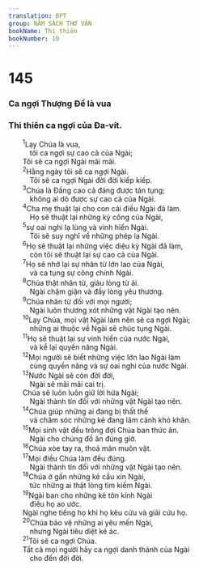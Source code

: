 ```yaml
---
translation: BPT
group: NĂM SÁCH THƠ VĂN
bookName: Thi thiên 
bookNumber: 19
---
```


<div class="title"><h1>145</h1><h3>Ca ngợi Thượng Đế là vua</h3><h3>Thi thiên ca ngợi của Đa-vít.</h3></div>
<span class="verse thi_145_1">  <sup>1</sup>Lạy Chúa là vua,<br/>   tôi ca ngợi sự cao cả của Ngài;<br/>  Tôi sẽ ca ngợi Ngài mãi mãi.<br/></span>
<span class="verse thi_145_2">  <sup>2</sup>Hằng ngày tôi sẽ ca ngợi Ngài.<br/>   Tôi sẽ ca ngợi Ngài đời đời kiếp kiếp.<br/></span>
<span class="verse thi_145_3">  <sup>3</sup>Chúa là Đấng cao cả đáng được tán tụng;<br/>   không ai dò được sự cao cả của Ngài.<br/></span>
<span class="verse thi_145_4">  <sup>4</sup>Cha mẹ thuật lại cho con cái điều Ngài đã làm.<br/>   Họ sẽ thuật lại những kỳ công của Ngài,<br/></span>
<span class="verse thi_145_5">  <sup>5</sup>sự oai nghi lạ lùng và vinh hiển Ngài.<br/>   Tôi sẽ suy nghĩ về những phép lạ Ngài.<br/></span>
<span class="verse thi_145_6">  <sup>6</sup>Họ sẽ thuật lại những việc diệu kỳ Ngài đã làm,<br/>   còn tôi sẽ thuật lại sự cao cả của Ngài.<br/></span>
<span class="verse thi_145_7">  <sup>7</sup>Họ sẽ nhớ lại sự nhân từ lớn lao của Ngài,<br/>   và ca tụng sự công chính Ngài.<br/></span>
<span class="verse thi_145_8">  <sup>8</sup>Chúa thật nhân từ, giàu lòng từ ái.<br/>   Ngài chậm giận và đầy lòng yêu thương.<br/></span>
<span class="verse thi_145_9">  <sup>9</sup>Chúa nhân từ đối với mọi người;<br/>   Ngài luôn thương xót những vật Ngài tạo nên.<br/></span>
<span class="verse thi_145_10">  <sup>10</sup>Lạy Chúa, mọi vật Ngài làm nên sẽ ca ngợi Ngài;<br/>   những ai thuộc về Ngài sẽ chúc tụng Ngài.<br/></span>
<span class="verse thi_145_11">  <sup>11</sup>Họ sẽ thuật lại sự vinh hiển của nước Ngài,<br/>   và kể lại quyền năng Ngài.<br/></span>
<span class="verse thi_145_12">  <sup>12</sup>Mọi người sẽ biết những việc lớn lao Ngài làm<br/>   cùng quyền năng và sự oai nghi của nước Ngài.<br/></span>
<span class="verse thi_145_13">  <sup>13</sup>Nước Ngài sẽ còn đời đời,<br/>   Ngài sẽ mãi mãi cai trị.<br/>  Chúa sẽ luôn luôn giữ lời hứa Ngài;<br/>   Ngài thành tín đối với những vật Ngài tạo nên.<br/></span>
<span class="verse thi_145_14">  <sup>14</sup>Chúa giúp những ai đang bị thất thế<br/>   và chăm sóc những kẻ đang lâm cảnh khó khăn.<br/></span>
<span class="verse thi_145_15">  <sup>15</sup>Mọi sinh vật đều trông đợi Chúa ban thức ăn.<br/>   Ngài cho chúng đồ ăn đúng giờ.<br/></span>
<span class="verse thi_145_16">  <sup>16</sup>Chúa xòe tay ra, thoả mãn muôn vật.<br/></span>
<span class="verse thi_145_17">  <sup>17</sup>Mọi điều Chúa làm đều đúng.<br/>   Ngài thành tín đối với những vật Ngài tạo nên.<br/></span>
<span class="verse thi_145_18">  <sup>18</sup>Chúa ở gần những kẻ cầu xin Ngài,<br/>   tức những ai thật lòng tìm kiếm Ngài.<br/></span>
<span class="verse thi_145_19">  <sup>19</sup>Ngài ban cho những kẻ tôn kính Ngài<br/>   điều họ ao ước.<br/>  Ngài nghe tiếng họ khi họ kêu cứu và giải cứu họ.<br/></span>
<span class="verse thi_145_20">  <sup>20</sup>Chúa bảo vệ những ai yêu mến Ngài,<br/>   nhưng Ngài tiêu diệt kẻ ác.<br/></span>
<span class="verse thi_145_21">  <sup>21</sup>Tôi sẽ ca ngợi Chúa.<br/>  Tất cả mọi người hãy ca ngợi danh thánh của Ngài<br/>   cho đến đời đời.<br/></span>
